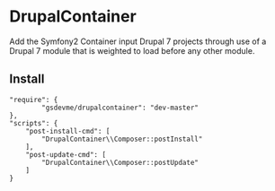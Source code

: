 # DrupalContainer
Add the Symfony2 Container input Drupal 7 projects through use of a Drupal 7 module that is weighted to load before any other module.

## Install
```
"require": {
        "gsdevme/drupalcontainer": "dev-master"
},
"scripts": {
    "post-install-cmd": [
        "DrupalContainer\\Composer::postInstall"
    ],
    "post-update-cmd": [
        "DrupalContainer\\Composer::postUpdate"
    ]
}
```
